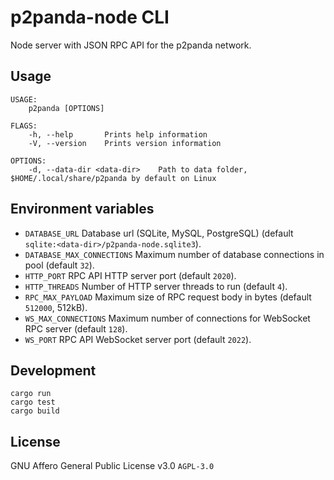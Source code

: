 # p2panda-node CLI

Node server with JSON RPC API for the p2panda network.

## Usage

```
USAGE:
    p2panda [OPTIONS]

FLAGS:
    -h, --help       Prints help information
    -V, --version    Prints version information

OPTIONS:
    -d, --data-dir <data-dir>    Path to data folder, $HOME/.local/share/p2panda by default on Linux
```

## Environment variables

* `DATABASE_URL` Database url (SQLite, MySQL, PostgreSQL) (default `sqlite:<data-dir>/p2panda-node.sqlite3`).
* `DATABASE_MAX_CONNECTIONS` Maximum number of database connections in pool (default `32`).
* `HTTP_PORT` RPC API HTTP server port (default `2020`).
* `HTTP_THREADS` Number of HTTP server threads to run (default `4`).
* `RPC_MAX_PAYLOAD` Maximum size of RPC request body in bytes (default `512000`, 512kB).
* `WS_MAX_CONNECTIONS` Maximum number of connections for WebSocket RPC server (default `128`).
* `WS_PORT` RPC API WebSocket server port (default `2022`).

## Development

```
cargo run
cargo test
cargo build
```

## License

GNU Affero General Public License v3.0 `AGPL-3.0`
